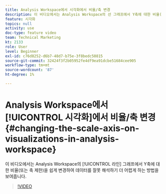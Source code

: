 ```yaml
---
title: Analysis Workspace에서 시각화에서 비율/축 변경
description: 이 비디오에서는 Analysis Workspace의 선 그래프에서 Y축에 대한 비율(또는 축 제한)을 쉽게 변경하여 데이터를 잘못 해석하기 더 어렵게 하는 방법을 보여 줍니다.
feature: 시각화
topics: null
activity: use
doc-type: feature video
team: Technical Marketing
kt: 2133
role: User
level: Beginner
exl-id: c76d8252-d6b7-48d7-b75e-3f8bedc50815
source-git-commit: 32424f3f2b05952fe4df9ea91dcbe51684cee905
workflow-type: tm+mt
source-wordcount: '87'
ht-degree: 1%

---
```


# Analysis Workspace에서 [!UICONTROL 시각화]에서 비율/축 변경 {#changing-the-scale-axis-on-visualizations-in-analysis-workspace}

이 비디오에서는 Analysis Workspace의 [!UICONTROL 라인] 그래프에서 Y축에 대한 비율(또는 축 제한)을 쉽게 변경하여 데이터를 잘못 해석하기 더 어렵게 하는 방법을 보여줍니다.

>[!VIDEO](https://video.tv.adobe.com/v/24708/?quality=12)
